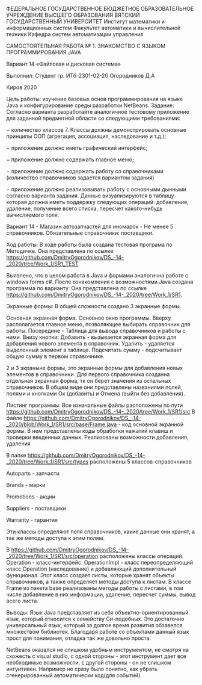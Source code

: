 ФЕДЕРАЛЬНОЕ ГОСУДАРСТВЕННОЕ БЮДЖЕТНОЕ ОБРАЗОВАТЕЛЬНОЕ УЧРЕЖДЕНИЕ ВЫСШЕГО ОБРАЗОВАНИЯ
ВЯТСКИЙ ГОСУДАРСТВЕННЫЙ УНИВЕРСИТЕТ
Институт математики и информационных систем
Факультет автоматики и вычислительной техники
Кафедра систем автоматизации управления

САМОСТОЯТЕЛЬНАЯ РАБОТА № 1. 
ЗНАКОМСТВО С ЯЗЫКОМ ПРОГРАММИРОВАНИЯ JAVA

Вариант 14
«Файловая и дисковая система»

Выполнил:
Студент гр. ИТб-2301-02-20
Огородников Д.А

Киров 2020

Цель работы: изучение базовых основ программирования на языке Java и конфигурирование среды разработки NetBeans.
Задание: Согласно варианта разработайте аналогичное тестовому приложение для заданной предметной области со следующими требованиями:

−	количество классов 7. Классы должны демонстрировать основные принципы ООП (агрегация, ассоциация, наследование и т.д.);

−	приложение должно иметь графический интерфейс;

−	приложение должно содержать главное меню;

−	приложение должно содержать работу со справочниками (количество справочников задается вариантом задания)

−	приложение должно реализовывать работу с основными дынными согласно варианта задания. Данные визуализируются в таблицу которая должна иметь поддержку следующих операций: добавление, удаление, получение всего списка, пересчет какого-нибудь вычисляемого поля.

Вариант 14 - Магазин автозапчастей для иномарок - Не менее 5 справочников. Обязательные справочники: поставщики.

Ход работы:
В ходе работы была создана тестовая програма по Методичке. Она представлена по ссылке https://github.com/DmitryOgorodnikov/DS_-14-_2020/tree/Work_1/SR1_TEST

Выявлено, что в целом работа в Java и формами аналогична работе с windows forms c#.
После ознакомления с возможностями Java создана программа по варианту. Она представлена по ссылке https://github.com/DmitryOgorodnikov/DS_-14-_2020/tree/Work_1/SR1.

Экранные формы:
В общей сложности создано 3 экранные формы.

Основная экранная форма.
Основное окно программы. Вверху располагается главное меню, позволяющее выбирать справочник для работы. 
Посередине - Таблица для вывода справочников и работы с ними.
Внизу кнопки:
Добавить - вызывается экранная форма для добавления нового элемента в справочник.
Удалить - удаляется выделенный элемент в таблице.
Подсчитать сумму - подсчитывает общую сумму в первом справочнике.

2 и 3 экраныне формы, это экранные формы для добавления новых элементов в справочники. Для первого справочника созданна отдельная экранная форма, тк он берет значения из остальных справочников.
В общем виде они представлены названиями полей, полями и кнопками Ок (добавить) и Отмена (выйти без добавления).

Листинг программы:
Все изначальные файлы расположены по пути https://github.com/DmitryOgorodnikov/DS_-14-_2020/tree/Work_1/SR1/src
В файле https://github.com/DmitryOgorodnikov/DS_-14-_2020/blob/Work_1/SR1/src/base/Frame.java - код основной экранной формы.
В нем представлены коды обработки нажатий клавиш и проверки введенных данных. Реализованы возможности добавления, удаления

В папке https://github.com/DmitryOgorodnikov/DS_-14-_2020/tree/Work_1/SR1/src/types расположены 5 классов-справочников

Autoparts - запчасти

Brands - марки

Promotions - акции

Suppliers - поставщики

Warranty - гарантия

Эти классы определяют поля справочников, какие данные они хранят, а так же методы доступа к этим полям.

В https://github.com/DmitryOgorodnikov/DS_-14-_2020/tree/Work_1/SR1/src/operation расположены классы операций.
Operation - класс-интерфейс.
OperationImpl - класс переопределяющий класс Operation (наследование) и добавляющий дополнительный функционал.
Этот класс создает листы, которые хранят объекты справочников, а также определяет методы доступа к листам.
В классе Frame из пакета base реализованы методы работы с листами, в том числе добавление в них информации, удаление, пересчет суммы, вывод всего листа.

Выводы:
Язык Java представляет из себя объектно-ориентированный язык, который относится к семейству Cи-подобных. Это достаточно универсальный язык, который за долгое время развития обзавелся множеством библиотек. Благодаря работе со объектами данный язык прост для понимания, отладка так же довольно проста.

NetBeans оказался не слишком удобным инструментом, не смотря на схожесть с visual studio, с одной стороны - этот инструмент дает все необходимые возможности, с другой стороны - он не слишком интуитивен. Например не сразу было понятно, как убрать сгенерированный автоматически код(для событий).
